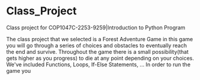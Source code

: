 # Class_Project
Class project for COP1047C-2253-9259|Introduction to Python Program

The class project that we selected is a Forest Adventure Game
in this game you will go through a series of choices and obstacles to eventually reach the end and survive. Throughout the game there is a small possibility(that gets higher as you progress) to die at any point depending on your choices.
We've included Functions, Loops, If-Else Statements, ...
In order to run the game you 
